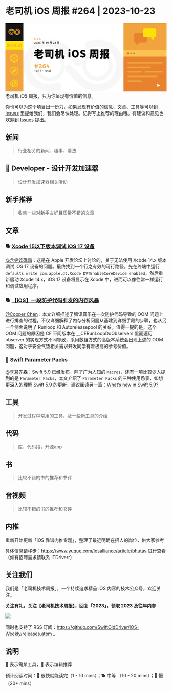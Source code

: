# 老司机 iOS 周报 #264 | 2023-10-23

![ios-weekly](https://github.com/SwiftOldDriver/iOS-Weekly/blob/master/assets/weekly-header/264.png?raw=true)
老司机 iOS 周报，只为你呈现有价值的信息。

你也可以为这个项目出一份力，如果发现有价值的信息、文章、工具等可以到 [Issues](https://github.com/SwiftOldDriver/iOS-Weekly/issues) 里提给我们，我们会尽快处理。记得写上推荐的理由哦。有建议和意见也欢迎到 [Issues](https://github.com/SwiftOldDriver/iOS-Weekly/issues) 提出。

## 新闻

> 行业相关的新闻、趣事、看法

##  Developer - 设计开发加速器

> 设计开发加速器相关活动

## 新手推荐

> 收集一些对新手友好且质量不错的文章

## 文章

### 🐕 [Xcode 15以下版本调试 iOS 17 设备](https://developer.apple.com/forums/thread/730947?answerId=758061022#758061022)

[@含笑饮砒霜](https://weibo.com/chinafishnews/)：这是在 Apple 开发论坛上讨论的，关于无法使用 Xcode 14.x 版本调试 iOS 17 设备的问题。最终找到一个行之有效的可行路径。先在终端中运行 `defaults write com.apple.dt.Xcode DVTEnableCoreDevice enabled`，然后重新启动 Xcode 14.x，iOS 17 设备将显示在 Xcode 中，进而可以像往常一样运行和调试应用程序。

### 🐕 [【iOS】一段防护代码引发的内存风暴](https://mp.weixin.qq.com/s/zgwciJibBxyrA_wT2-w3QQ)

[@Cooper Chen](https://github.com/cjlcooper)：本文详细描述了腾讯音乐在一次防护代码导致的 OOM 问题上进行排查的过程，不仅详细解释了内存分析问题从基建到详细手段的步骤，也从另一个侧面说明了 Runloop 和 Autoreleasepool 的关系。值得一提的是，这个 OOM 问题的原因是 CF 不同版本在 __CFRunLoopDoObservers 里面遍历 observer 的实现方式不同导致，采用数组方式的高版本系统会出现上述的 OOM 问题，这对于安全气垫相关需求开发同学有着极高的参考价值。

### 🐢 [Swift Parameter Packs](https://paul-samuels.com/blog/2023/09/29/swift-parameter-packs/)

[@享耳先森](https://github.com/iblacksun)：Swift 5.9 已经发布，除了广为人知的 `Macros`，还有一项比较少人提到的是 `Parameter Packs`，本文介绍了 `Parameter Packs` 的三种使用场景，如想更深入的理解 Swift 5.9 的更新，建议阅读另一篇：[What’s new in Swift 5.9?](https://www.hackingwithswift.com/articles/258/whats-new-in-swift-5-9)

## 工具

> 开发过程中常用的工具，及一些新工具的介绍

## 代码

> 库，代码段，开源app

## 书

> 比较不错的书的推荐和书评

## 音视频

> 比较不错的书的推荐和书评

## 内推

重新开始更新「iOS 靠谱内推专题」，整理了最近明确在招人的岗位，供大家参考

具体信息请移步：https://www.yuque.com/iosalliance/article/bhutav 进行查看（如有招聘需求请联系 iTDriverr）

## 关注我们

我们是「老司机技术周报」，一个持续追求精品 iOS 内容的技术公众号，欢迎关注。

**关注有礼，关注【老司机技术周报】，回复「2023」，领取 2023 及往年内参**

![](https://github.com/SwiftOldDriver/iOS-Weekly/blob/master/assets/qrcode_for_wechat.jpg?raw=true)

同时也支持了 RSS 订阅：https://github.com/SwiftOldDriver/iOS-Weekly/releases.atom 。

## 说明

🚧 表示需某工具，🌟 表示编辑推荐

预计阅读时间：🐎 很快就能读完（1 - 10 mins）；🐕 中等 （10 - 20 mins）；🐢 慢（20+ mins）
